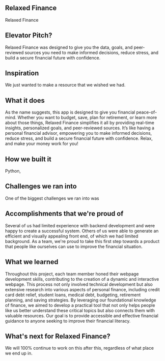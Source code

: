 ## Relaxed Finance

Relaxed Finance 

## Elevator Pitch? 

Relaxed Finance was designed to give you the data, goals, and peer-reviewed sources you need to make informed decisions, reduce stress, and build a secure financial future with confidence. 

## Inspiration 

We just wanted to make a resource that we wished we had. 

## What it does 

As the name suggests, this app is designed to give you financial peace-of-mind. Whether you want to budget, save, plan for retirement, or learn more about those things, Relaxed Finance simplifies it all by providing real-time insights, personalized goals, and peer-reviewed sources. It’s like having a personal financial advisor, empowering you to make informed decisions, reduce stress, and build a secure financial future with confidence. Relax, and make your money work for you! 

## How we built it 

Python,  

## Challenges we ran into 

One of the biggest challenges we ran into was 

## Accomplishments that we're proud of 
Several of us had limited experience with backend development and were happy to create a successful system. Others of us were able to generate an efficient and visually appealing front end, of which we had limited background.  As a team, we're proud to take this first step towards a product that people like ourselves can use to improve the financial situation.
 

## What we learned 
Throughout this project, each team member honed their webpage development skills, contributing to the creation of a dynamic and interactive webpage. This process not only involved technical development but also extensive research into various aspects of personal finance, including credit card debt relief, student loans, medical debt, budgeting, retirement planning, and saving strategies. By leveraging our foundational knowledge of finance, we aimed to develop a practical tool that not only helps people like us better understand these critical topics but also connects them with valuable resources. Our goal is to provide accessible and effective financial guidance to anyone seeking to improve their financial literacy.

 

## What's next for Relaxed Finance? 

We will 100% continue to work on this after this, regardless of what place we end up in. 

 